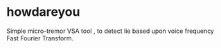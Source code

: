 # howdareyou
Simple micro-tremor VSA tool , to detect lie based upon voice frequency Fast Fourier Transform.
